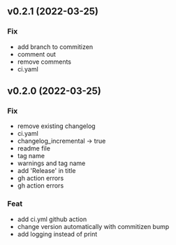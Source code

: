 ## v0.2.1 (2022-03-25)

### Fix

- add branch to commitizen
- comment out
- remove comments
- ci.yaml

## v0.2.0 (2022-03-25)

### Fix

- remove existing changelog
- ci.yaml
- changelog_incremental -> true
- readme file
- tag name
- warnings and tag name
- add 'Release' in title
- gh action errors
- gh action errors

### Feat

- add ci.yml github action
- change version automatically with commitizen bump
- add logging instead of print
